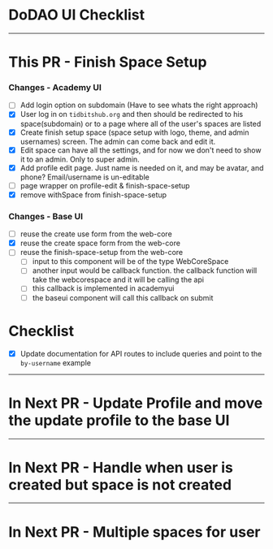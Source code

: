 # DoDAO UI Checklist

---

# This PR - Finish Space Setup

### Changes - Academy UI

- [ ] Add login option on subdomain (Have to see whats the right approach)
- [x] User log in on `tidbitshub.org` and then should be redirected to his space(subdomain) or to a page where all of the user's spaces are listed
- [x] Create finish setup space (space setup with logo, theme, and admin usernames) screen. The admin can come back and edit it.
- [x] Edit space can have all the settings, and for now we don't need to show it to an admin. Only to super admin.
- [x] Add profile edit page. Just name is needed on it, and may be avatar, and phone? Email/username is un-editable
- [ ] page wrapper on profile-edit & finish-space-setup
- [x] remove withSpace from finish-space-setup

### Changes - Base UI

- [ ] reuse the create use form from the web-core
- [x] reuse the create space form from the web-core
- [ ] reuse the finish-space-setup from the web-core
  - [ ] input to this component will be of the type WebCoreSpace
  - [ ] another input would be callback function. the callback function will take the webcorespace and it will be calling the api
  - [ ] this callback is implemented in academyui
  - [ ] the baseui component will call this callback on submit

# Checklist

- [x] Update documentation for API routes to include queries and point to the `by-username` example

---

# In Next PR - Update Profile and move the update profile to the base UI

---

# In Next PR - Handle when user is created but space is not created

---

# In Next PR - Multiple spaces for user

